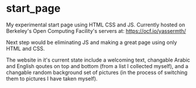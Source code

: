 # start_page
My experimental start page using HTML CSS and JS.
Currently hosted on Berkeley's Open Computing Facility's servers at:
https://ocf.io/yassermth/

Next step would be eliminating JS and making a great page using only HTML and CSS.

The website in it's current state include a welcoming text, changable Arabic and English qoutes on top and bottom (from a list I collected myself), and a changable random background set of pictures (in the process of switching them to pictures I have taken myself).

